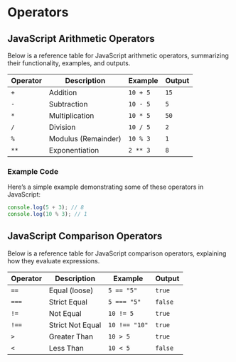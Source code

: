 # Operators

## JavaScript Arithmetic Operators

Below is a reference table for JavaScript arithmetic operators, summarizing their functionality, examples, and outputs.

| Operator | Description       | Example    | Output |
|----------|-------------------|------------|--------|
| `+`      | Addition          | `10 + 5`   | `15`   |
| `-`      | Subtraction       | `10 - 5`   | `5`    |
| `*`      | Multiplication    | `10 * 5`   | `50`   |
| `/`      | Division          | `10 / 5`   | `2`    |
| `%`      | Modulus (Remainder) | `10 % 3` | `1`    |
| `**`     | Exponentiation    | `2 ** 3`   | `8`    |

### Example Code

Here’s a simple example demonstrating some of these operators in JavaScript:

```javascript
console.log(5 + 3); // 8
console.log(10 % 3); // 1
```

## JavaScript Comparison Operators

Below is a reference table for JavaScript comparison operators, explaining how they evaluate expressions.

| Operator | Description        | Example       | Output |
|----------|--------------------|---------------|--------|
| `==`     | Equal (loose)      | `5 == "5"`    | `true` |
| `===`    | Strict Equal       | `5 === "5"`   | `false`|
| `!=`     | Not Equal          | `10 != 5`     | `true` |
| `!==`    | Strict Not Equal   | `10 !== "10"` | `true` |
| `>`      | Greater Than       | `10 > 5`      | `true` |
| `<`      | Less Than          | `10 < 5`      | `false`|

